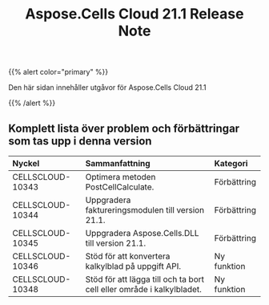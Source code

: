 ﻿---
title: Aspose.Cells Cloud 21.1 Release Note
second_title: Aspose.Cells Cloud Documen
type: docs
url: /sv/aspose-cells-cloud-21-1-release-notes/
description: Aspose.Cells Cloud stöder Excel för att skapa, konvertera, sammanfoga, dela, skydda, inre objektoperation och så vidare
weight: 80
---
{{% alert color="primary" %}} 

Den här sidan innehåller utgåvor för Aspose.Cells Cloud 21.1

{{% /alert %}} 
## **Komplett lista över problem och förbättringar som tas upp i denna version**

|**Nyckel**|**Sammanfattning**|**Kategori**|
|:- |:- |:- |
|CELLSCLOUD-10343 |Optimera metoden PostCellCalculate.| Förbättring|
|CELLSCLOUD-10344 |Uppgradera faktureringsmodulen till version 21.1.| Förbättring|
|CELLSCLOUD-10345 |Uppgradera Aspose.Cells.DLL till version 21.1.| Förbättring|
|CELLSCLOUD-10346 |Stöd för att konvertera kalkylblad på uppgift API.|Ny funktion|
|CELLSCLOUD-10348 |Stöd för att lägga till och ta bort cell eller område i kalkylbladet.|Ny funktion|
